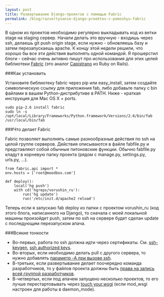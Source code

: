 ```yaml
---
layout: post
title: Развертывание Django-проектов c помощью Fabric
permalink: /blog/razvertyvanie-django-proektov-c-pomoshyu-fabric
---
```

В одном из проектов необходимо регулярно выкладывать код из ветки stage на staging сервер. Начали делать это вручную - входишь через ssh, делаешь git push origin stage, если нужно - обновляешь базу и затем перезапускаешь apache. К концу этой недели решили, что хорошо бы все эти действия выполнять одной командой. Я прошерстил блоги - сейчас очень активно пишут про использования для этих целей библиотеки [Fabric](http://fabfile.org) (это аналог [Capistrano](http://www.capify.org/) из Ruby on Rails).
<!--more-->

###Как установить

Установите библиотеку fabric через pip или easy_install, затем создайте символическую ссылку для приложения fab, либо добавьте папку с bin файлами в вашем Python-дистрибутиве в PATH. Ниже - краткая инструкция для Mac OS X + ports.

    sudo pip-2.6 install fabric
    sudo ln -s /opt/local/Library/Frameworks/Python.framework/Versions/2.6/bin/fab /usr/local/bin/fab

###Что делает Fabric

Fabric позволяет выполнять самые разнообразные действия по ssh на целой группе серверов. Действия описываются в файле fabfile.py и представляют собой обычные питоновские функции. Обычно fabfile.py кладут в корневую папку проекта (рядом с manage.py, settings.py, urls.py, ...). 

    from fabric.api import *
    env.hosts = ['root@moodbox.com']
        
    def deploy():
        local('hg push')
        with cd('hgreps/vorushin_ru'):
            run('hg update')
            run('/etc/init.d/apache2 reload')
    
Теперь если я запускаю fab deploy из папки с проектом vorushin_ru (код этого блога, написанного на Django), то сначала с моей локальной машины произойдет push, затем по ssh на сервере будет сделан update с последующим перезапуском апача.

###Всякие тонкости

* Во-первых, работа по ssh должна идти через сертификаты. См. [ssh-keygen](http://www.electrictoolbox.com/article/linux-unix-bsd/create-rsa-dsa-keys-ssh/), [ssh authorized keys](http://www.google.com/search?q=ssh+authorized_keys).
* Во-вторых, если необходимо делать pull с другого сервера, то нужно добавлять [параметр -A при вызове ssh](http://lincolnloop.com/blog/2009/sep/22/easy-fabric-deployment-part-1-gitmercurial-and-ssh/).
* В-третьих, если развертывание делает поочередно команда разработчиков, то у файлов проекта должны быть [права на запись всей группой разработчиков](http://lincolnloop.com/blog/2009/oct/7/easy-fabric-deployment-part-2/).
* В-четвертых, если под апачем запущено несколько проектов, то его лучше перестартовывать через [touch your.wsgi](http://habrahabr.ru/blogs/django/56029/) (если mod\_wsgi настроен для работы в daemon\_mode).